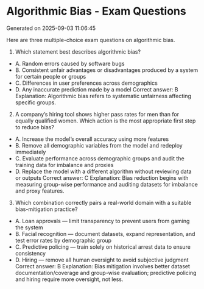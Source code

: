 # Algorithmic Bias - Exam Questions

Generated on 2025-09-03 11:06:45

Here are three multiple-choice exam questions on algorithmic bias.

1) Which statement best describes algorithmic bias?
- A. Random errors caused by software bugs
- B. Consistent unfair advantages or disadvantages produced by a system for certain people or groups
- C. Differences in user preferences across demographics
- D. Any inaccurate prediction made by a model
Correct answer: B
Explanation: Algorithmic bias refers to systematic unfairness affecting specific groups.

2) A company’s hiring tool shows higher pass rates for men than for equally qualified women. Which action is the most appropriate first step to reduce bias?
- A. Increase the model’s overall accuracy using more features
- B. Remove all demographic variables from the model and redeploy immediately
- C. Evaluate performance across demographic groups and audit the training data for imbalance and proxies
- D. Replace the model with a different algorithm without reviewing data or outputs
Correct answer: C
Explanation: Bias reduction begins with measuring group-wise performance and auditing datasets for imbalance and proxy features.

3) Which combination correctly pairs a real-world domain with a suitable bias-mitigation practice?
- A. Loan approvals — limit transparency to prevent users from gaming the system
- B. Facial recognition — document datasets, expand representation, and test error rates by demographic group
- C. Predictive policing — train solely on historical arrest data to ensure consistency
- D. Hiring — remove all human oversight to avoid subjective judgment
Correct answer: B
Explanation: Bias mitigation involves better dataset documentation/coverage and group-wise evaluation; predictive policing and hiring require more oversight, not less.
